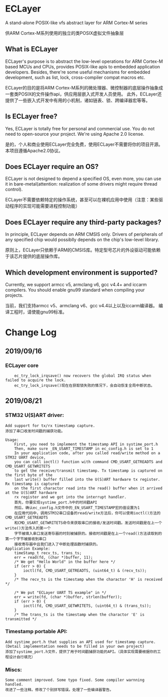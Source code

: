 # ECLayer
A stand-alone POSIX-like vfs abstract layer for ARM Cortex-M series

供ARM Cortex-M系列使用的独立的类POSIX虚拟文件抽象层

## What is ECLayer
ECLayer's purpose is to abstract the low-level operations for ARM Cortex-M based MCUs and CPUs, provides POSIX-like apis to embedded application developers.
Besides, there're some useful mechanisms for embedded development, such as list, lock, cross-compiler compat macros etc.

ECLayer的目的是将ARM Cortex-M系列的微处理器、微控制器的底层操作抽象成一套类POSIX的文件操作api，供应用层嵌入式开发人员使用。
此外，ECLayer还提供了一些嵌入式开发中有用的小机制，诸如链表、锁、跨编译器宏等等。

## Is ECLayer free?
Yes, ECLayer is totally free for personal and commercial use. You do not need to open-source your project. We're using Apache 2.0 license.

是的，个人和商业使用ECLayer完全免费，使用ECLayer不需要将你的项目开源。本项目遵循Apache2.0协议。

## Does ECLayer require an OS?
ECLayer is not designed to depend a specified OS, even more, you can use it in bare-metal(attention: realization of some drivers might require thread control).

ECLayer不需要依赖特定的操作系统，甚至可以在裸机应用中使用（注意：某些驱动程序的实现可能需要进程控制功能）

## Does ECLayer require any third-party packages?
In principle, ECLayer depends on ARM CMSIS only. Drivers of peripherals of any specified chip would possiblly depends on the chip's low-level library.

原则上，ECLayer只依赖于ARM的CMSIS库。特定型号芯片的外设驱动可能依赖于该芯片提供的底层操作库。

## Which development environment is supported?
Currently, we support armcc v5, armclang v6, gcc v4.4+ and iccarm compilers.
You should enable gnu99 standard when compiling your projects.

当前，我们支持armcc v5、armclang v6、gcc v4.4以上以及iccarm编译器。
编译工程时，请使能gnu99标准。

# Change Log

## 2019/09/16
### ECLayer core
		ec_try_lock_irqsave() now recovers the global IRQ status when failed to acquire the lock.
		ec_try_lock_irqsave()现在在获取锁失败的情况下，会自动恢复全局中断状态。

## 2019/08/21
### STM32 U(S)ART driver:
	Add support for tx/rx timestamp capture.
	添加了串口收发时间戳的捕获功能。

	Usage:
		First, you need to implement the timestamp API in systime_port.h
		Then, make sure _EN_USART_TIMESTAMP in ec_config.h is set to 1
		In your application code, after you called read/write method on a STM32 UART device, 
		you can call ioctl() function with command CMD_USART_GETREADTS and CMD_USART_GETWRITETS
		to get the receive/transmit timestamp. Tx timestamp is captured on the first byte of the
		last write() buffer filled into the U(S)ART hardware tx register. Rx timestamp is captured 
		on the first charactor read into the read() buffer when it arrived at the U(S)ART hardware
		rx register and we got into the interrupt handler.
		首先，你要实现systime_port.h中的时间戳API
		然后，确认ec_config.h文件中的_EN_USART_TIMESTAMP宏的值设置为1
		在应用代码中，调用STM32串口设备的read/write方法后，你可以使用ioctl()方法的CMD_USART_GETREADTS
		和CMD_USART_GETWRITETS命令来获取串口的接收/发送时间戳。发送时间戳是在上一个write()方法传入的第一个
		字节被填入串口发送寄存器的时刻被捕获的。接收时间戳是在上一个read()方法读取到的第一个字节被接收到串口
		接收寄存器中且我们进入了中断处理函数时捕获的。
	Application Example:
		timeStamp_t recv_ts, trans_ts;
		err = read(fd, (char *)buffer, 11);
		/* We get "Hello World" in the buffer here */
		if (err > 0) {
			ioctl(fd, CMD_USART_GETREADTS, (uint64_t) & (recv_ts));
		}
		/* The recv_ts is the timestamp when the charactor 'H' is received */

		/* We put "ECLayer UART TS example" in */
		err = write(fd, (char *)buffer, strlen(buffer));
		if (err > 0) {
			ioctl(fd, CMD_USART_GETWRITETS, (uint64_t) & (trans_ts));
		}
		/* The trans_ts is the timestamp when the charactor 'E' is transmitted */

### Timestamp portable API:
	Add systime_port.h that supplies an API used for timestamp capture. (Detail implementation needs to be filled in your own project)
	添加了systime_port.h文件，提供了用于时间戳捕获功能的API。（具体实现需要根据你的工程设计自行填充）
### Miscs:
	Some comment improved. Some typo fixed. Some compiler warnning handled.
	改进了一些注释。修改了个别拼写错误。处理了一些编译器警告。
